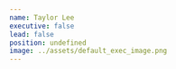 ```yaml
---
name: Taylor Lee
executive: false
lead: false
position: undefined
image: ../assets/default_exec_image.png
---
```

